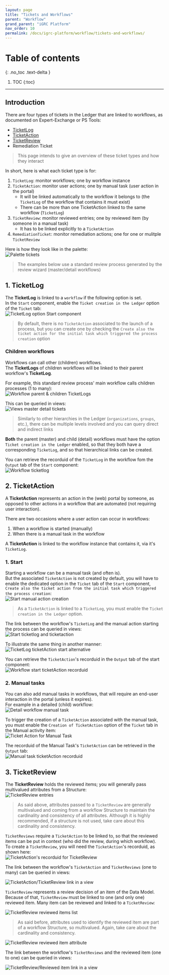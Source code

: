 ```yaml
---
layout: page
title: "Tickets and Workflows"
parent: "Workflow"
grand_parent: "iGRC Platform"
nav_order: 10
permalink: /docs/igrc-platform/workflow/tickets-and-workflows/
---
```


# Table of contents
{: .no_toc .text-delta }

1. TOC
{:toc}
---

## Introduction

There are four types of tickets in the Ledger that are linked to workflows, as documented on Expert-Exchange or PS Tools:  

 * [TicketLog](igrc-platform/workflow/tickets.md#ticketlog)  
 * [TicketAction](igrc-platform/workflow/tickets.md#ticketaction)  
 * [TicketReview](igrc-platform/workflow/tickets.md#ticketreview)  
 * Remediation Ticket  

> This page intends to give an overview of these ticket types and how they interact  

In short, here is what each ticket type is for:  

 1. `TicketLog`: monitor workflows; one by workflow instance
 2. `TicketAction`: monitor user actions; one by manual task (user action in the portal)
     * It will be linked automatically to the workflow it belongs to (the `TicketLog` of the workflow that contains it must exist)  
     * There can be more than one TicketAction linked to the same workflow (`TicketLog`)  
 3. `TicketReview`: monitor reviewed entries; one by reviewed item (by someone in a manual task)
     * It has to be linked explicitly to a `TicketAction`  
 4. `RemediationTicket`: monitor remediation actions; one for one or mulitple `TicketReview`

Here is how they look like in the palette:  
![Palette tickets](../images/ticketTypesPalette.png)  

> The examples below use a standard review process generated by the review wizard (master/detail workflows)  

## 1. TicketLog

The **TicketLog** is linked to a `workflow` if the following option is set.  
In the `Start` component, enable the `Ticket creation in the Ledger` option of the `Ticket` tab:  
![TicketLog option Start component](../images/wf_ticketLog_start.png)  

> By default, there is no `TicketAction` associated to the launch of a process, but you can create one by checking the `Create also the ticket action for the initial task which triggered the process creation` option  

### Children workflows

Workflows can call other (children) workflows.  
The **TicketLogs** of children workflows will be linked to their parent workflow's **TicketLog**.  

For example, this standard review process' main workflow calls children processes (1 to many):  
![Workflow parent & children TicketLogs](../images/worklow_hierarchy_ticketlogs.png)  

This can be queried in views:  
![Views master detail tickets](../images/masterDetail_ticketlogs.png)  

> Similarly to other hierarchies in the Ledger (`organizations`, `groups`, etc.), there can be multiple levels involved and you can query direct and indirect links  

**Both** the parent (master) and child (detail) workflows must have the option `Ticket creation in the Ledger` enabled, so that they both have a corresponding `TicketLog`, and so that hierarchical links can be created.  

You can retrieve the recorduid of the `TicketLog` in the workflow fom the `Output` tab of the `Start` component:  
![Workflow ticketlog](../images/workflow_ticketlog.png)  

## 2. TicketAction

A **TicketAction** represents an action in the (web) portal by someone, as opposed to other actions in a workflow that are automated (not requiring user interaction).  

There are two occasions where a user action can occur in workflows:  

 1. When a workflow is started (manually)  
 2. When there is a manual task in the workflow

A **TicketAction** is linked to the workflow instance that contains it, via it's `TicketLog`.  

### 1. Start

Starting a workflow can be a manual task (and often is).  
But the associated `TicketAction` is not created by default, you will have to enable the dedicated option in the `Ticket` tab of the `Start` component, `Create also the ticket action from the initial task which triggered the process creation`:  
![Start manual action creation](../images/start_manual_action.png)  

> As a `TicketAction` is linked to a `TicketLog`, you must enable the `Ticket creation in the Ledger` option.  

The link between the workflow's `TicketLog` and the manual action starting the process can be queried in views:  
![Start ticketlog and ticketaction](../images/start_ticketLog_ticketAction.png)  

To illustrate the same thing in another manner:  
![TicketLog ticketAction start alternative](../images/start_TicketLogTicketAction_alt.png)  

You can retrieve the `TicketAction`'s recorduid in the `Output` tab of the start component:  
![Workflow start ticketAction recorduid](../images/start_ticketAction_Recorduid.png)  

### 2. Manual tasks

You can also add manual tasks in workflows, that will require an end-user interaction in the portal (unless it expires).  
For example in a detailed (child) workflow:  
![Detail workflow manual task](../images/detail_ticketAction.png)  

To trigger the creation of a `TicketAction` associated with the manual task, you must enable the `Creation of TicketAction` option of the `Ticket` tab in the Manual activity item:  
![Ticket Action for Manual Task](../images/manualTaskTicketAction.png)  

The recorduid of the Manual Task's `TicketAction` can be retrieved in the `Output` tab:  
![Manual task ticketAction recorduid](../images/manualTaskRecordUid.png)  

## 3. TicketReview

The **TicketReview** holds the reviewed items; you will generally pass multivalued attributes from a Structure:  
![TicketReview entries](../images/ticketReview_multivalued_attributes.png)  

> As said above, attributes passed to a `TicketReview` are generally multivalued and coming from a workflow Structure to maintain the cardinality and consistency of all attributes. Although it is highly recommended, if a structure is not used, take care about this cardinality and consistency.

`TicketReviews` require a `TicketAction` to be linked to, so that the reviewed items can be put in context (who did the review, during which workflow).  
To create a `TicketReview`, you will need the `TicketAction`'s recorduid, as shown here:  
![TicketAction's recorduid for TicketReview](../images/ticketReviewTicketAction.png)  

The link between the workflow's `TicketAction` and `TicketReviews` (one to many) can be queried in views:

![TicketAction/TicketReview link in a view](../images/ticketReviewTicketAction_view_query.png)  

`TicketReview` represents a review decision of an item of the Data Model. Because of that, `TicketReview` must be linked to one (and only one) reviewed item. Many item can be reviewed and linked to a `TicketReview`:  

![TicketReview reviewed items list](../images/ticket_TicketReview_items_list.png)  

> As said before, attributes used to identify the reviewed item are part of a workflow Structure, so multivalued. Again, take care about the cardinality and consistency.  

![TicketReview reviewed item attribute](../images/ticketReview_multivalued_attributes_reviewed_item.png)  

The link between the workflow's `TicketReviews` and the reviewed item (one to one) can be queried in views:  

![TicketReview/Reviewed item link in a view](../images/ticket_TicketReview_ReviewedItem_view_query.png)  
